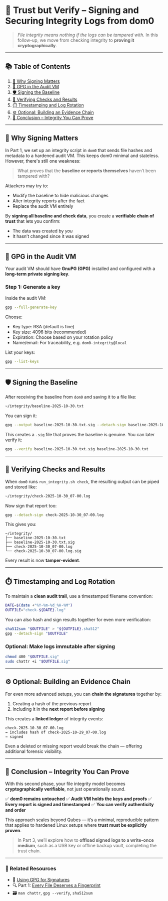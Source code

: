 
# 🔐 Trust but Verify – Signing and Securing Integrity Logs from dom0

> *File integrity means nothing if the logs can be tampered with.*
> In this follow-up, we move from checking integrity to **proving it cryptographically**.

---

## 📚 Table of Contents

1. [🧩 Why Signing Matters](#-why-signing-matters)
2. [🔐 GPG in the Audit VM](#-gpg-in-the-audit-vm)
3. [🛡️ Signing the Baseline](#️-signing-the-baseline)
4. [📜 Verifying Checks and Results](#-verifying-checks-and-results)
5. [⏱️ Timestamping and Log Rotation](#️-timestamping-and-log-rotation)
6. [⚙️ Optional: Building an Evidence Chain](#️-optional-building-an-evidence-chain)
7. [🧭 Conclusion – Integrity You Can Prove](#-conclusion--integrity-you-can-prove)

---

## 🧩 Why Signing Matters

In Part 1, we set up an integrity script in `dom0` that sends file hashes and metadata to a hardened audit VM. This keeps dom0 minimal and stateless. However, there's still one weakness:

> What proves that the **baseline or reports themselves** haven’t been tampered with?

Attackers may try to:

* Modify the baseline to hide malicious changes
* Alter integrity reports after the fact
* Replace the audit VM entirely

By **signing all baseline and check data**, you create a **verifiable chain of trust** that lets you confirm:

* The data was created by *you*
* It hasn’t changed since it was signed

---

## 🔐 GPG in the Audit VM

Your audit VM should have **GnuPG (GPG)** installed and configured with a **long-term private signing key**.

### Step 1: Generate a key

Inside the audit VM:

```bash
gpg --full-generate-key
```

Choose:

* Key type: RSA (default is fine)
* Key size: 4096 bits (recommended)
* Expiration: Choose based on your rotation policy
* Name/email: For traceability, e.g. `dom0-integrity@local`

List your keys:

```bash
gpg --list-keys
```

---

## 🛡️ Signing the Baseline

After receiving the baseline from `dom0` and saving it to a file like:

```bash
~/integrity/baseline-2025-10-30.txt
```

You can sign it:

```bash
gpg --output baseline-2025-10-30.txt.sig --detach-sign baseline-2025-10-30.txt
```

This creates a `.sig` file that proves the baseline is genuine. You can later verify it:

```bash
gpg --verify baseline-2025-10-30.txt.sig baseline-2025-10-30.txt
```

---

## 📜 Verifying Checks and Results

When `dom0` runs `run_integrity.sh check`, the resulting output can be piped and stored like:

```bash
~/integrity/check-2025-10-30_07-00.log
```

Now sign that report too:

```bash
gpg --detach-sign check-2025-10-30_07-00.log
```

This gives you:

```
~/integrity/
├── baseline-2025-10-30.txt
├── baseline-2025-10-30.txt.sig
├── check-2025-10-30_07-00.log
└── check-2025-10-30_07-00.log.sig
```

Every result is now **tamper-evident**.

---

## ⏱️ Timestamping and Log Rotation

To maintain a **clean audit trail**, use a timestamped filename convention:

```bash
DATE=$(date +"%Y-%m-%d_%H-%M")
OUTFILE="check-${DATE}.log"
```

You can also hash and sign results together for even more verification:

```bash
sha512sum "$OUTFILE" > "${OUTFILE}.sha512"
gpg --detach-sign "$OUTFILE"
```

### Optional: Make logs immutable after signing

```bash
chmod 400 "$OUTFILE.sig"
sudo chattr +i "$OUTFILE.sig"
```

---

## ⚙️ Optional: Building an Evidence Chain

For even more advanced setups, you can **chain the signatures** together by:

1. Creating a hash of the previous report
2. Including it in the **next report before signing**

This creates a **linked ledger** of integrity events:

```text
check-2025-10-30_07-00.log
→ includes hash of check-2025-10-29_07-00.log
→ signed
```

Even a deleted or missing report would break the chain — offering additional forensic visibility.

---

## 🧭 Conclusion – Integrity You Can Prove

With this second phase, your file integrity model becomes **cryptographically verifiable**, not just operationally sound.

✅ **dom0 remains untouched**
✅ **Audit VM holds the keys and proofs**
✅ **Every report is signed and timestamped**
✅ **You can verify authenticity and order**

This approach scales beyond Qubes — it’s a minimal, reproducible pattern that applies to hardened Linux setups where **trust must be explicitly proven**.

> In Part 3, we’ll explore how to **offload signed logs to a write-once medium**, such as a USB key or offline backup vault, completing the trust chain.

---

### 🔗 Related Resources

* 🔐 [Using GPG for Signatures](https://www.gnupg.org/documentation/)
* 🔍 Part 1: [Every File Deserves a Fingerprint](#)
* 🗃️ `man chattr`, `gpg --verify`, `sha512sum`

